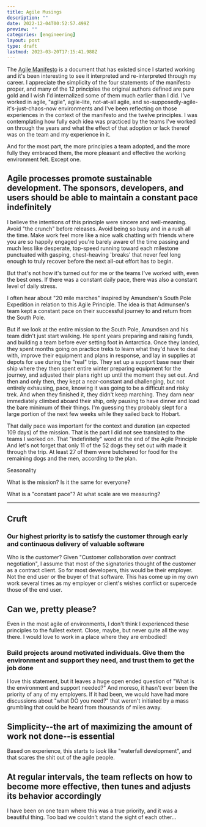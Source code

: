 ```yaml
---
title: Agile Musings
description: ""
date: 2022-12-04T00:52:57.499Z
preview: ""
categories: [engineering]
layout: post
type: draft
lastmod: 2023-03-20T17:15:41.988Z
---
```


The [Agile Manifesto](https://agilemanifesto.org) is a document that has existed since I started working and it's been interesting to see it interpreted and re-interpreted through my career. I appreciate the simplicity of the four statements of the manifesto proper, and many of the 12 principles the original authors defined are pure gold and I wish I'd internalized some of them much earlier than I did. I've worked in agile, "agile", agile-lite, not-at-all agile, and so-supposedly-agile-it's-just-chaos-now environments and I've been reflecting on those experiences in the context of the manifesto and the twelve principles. I was contemplating how fully each idea was practiced by the teams I've worked on through the years and what the effect of that adoption or lack thereof was on the team and my experience in it.

And for the most part, the more principles a team adopted, and the more fully they embraced them, the more pleasant and effective the working environment felt. Except one.

## Agile processes promote sustainable development. The sponsors, developers, and users should be able to maintain a constant pace indefinitely

I believe the intentions of this principle were sincere and well-meaning. Avoid "the crunch" before releases. Avoid being so busy and in a rush all the time. Make work feel more like a nice walk chatting with friends where you are so happily engaged you're barely aware of the time passing and much less like desperate, top-speed running toward each milestone punctuated with gasping, chest-heaving 'breaks' that never feel long enough to truly recover before the next all-out effort has to begin.

But that's not how it's turned out for me or the teams I've worked with, even the best ones. If there was a constant daily pace, there was also a constant level of daily stress.

I often hear about "20 mile marches" inspired by Amundsen's South Pole Expedition in relation to this Agile Principle. The idea is that Admunsen's team kept a constant pace on their successful journey to and return from the South Pole. 

But if we look at the entire mission to the South Pole, Amundsen and his team didn't just start walking. He spent years preparing and raising funds, and building a team before ever setting foot in Antarctica. Once they landed, they spent months going on practice treks to learn what they'd have to deal with, improve their equipment and plans in response, and lay in supplies at depots for use during the "real" trip. They set up a support base near their ship where they then spent entire winter preparing equipment for the journey, and adjusted their plans right up until the moment they set out. And then and only then, they kept a near-constant and challenging, but not entirely exhausing, pace, knowing it was going to be a difficult and risky trek. And when they finished it, they didn't keep marching. They darn near immediately climbed aboard their ship, only pausing to have dinner and load the bare minimum of their things. I'm guessing they probably slept for a large portion of the next few weeks while they sailed back to Hobart.

That daily pace was important for the context and duration (an expected 109 days) of the mission. That is the part I did not see translated to the teams I worked on. That "indefinitely" word at the end of the Agile Principle  And let's not forget that only 11 of the 52 dogs they set out with made it through the trip. At least 27 of them were butchered for food for the remaining dogs and the men, according to the plan.

Seasonality

What is the mission? Is it the same for everyone?

What is a "constant pace"? At what scale are we measuring?

---------------------------------------------------------------

## Cruft

### Our highest priority is to satisfy the customer through early and continuous delivery of valuable software

Who is the customer? Given "Customer collaboration over contract negotiation", I assume that most of the signatories thought of the customer as a contract client. So for most developers, this would be their employer. Not the end user or the buyer of that software. This has come up in my own work several times as my employer or client's wishes conflict or supercede those of the end user.

## Can we, pretty please?

Even in the most agile of environments, I don't think I experienced these principles to the fullest extent. Close, maybe, but never quite all the way there. I would love to work in a place where they are embodied!

### Build projects around motivated individuals. Give them the environment and support they need, and trust them to get the job done

I love this statement, but it leaves a huge open ended question of "What is the environment and support needed?" And moreso, it hasn't ever been the priority of any of my employers. If it had been, we would have had more discussions about "what DO you need?" that weren't initiated by a mass grumbling that could be heard from thousands of miles away.

## Simplicity--the art of maximizing the amount of work not done--is essential

Based on experience, this starts to _look_ like "waterfall development", and that scares the shit out of the agile people.

## At regular intervals, the team reflects on how to become more effective, then tunes and adjusts its behavior accordingly

I have been on one team where this was a true priority, and it was a beautiful thing. Too bad we couldn't stand the sight of each other...

